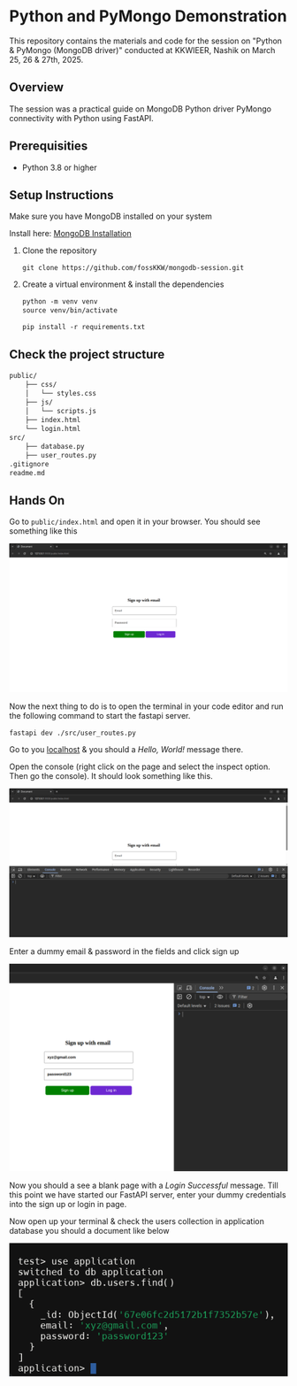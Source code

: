 # Python and PyMongo Demonstration

This repository contains the materials and code for the session on "Python & PyMongo (MongoDB driver)" conducted at KKWIEER, Nashik on March 25, 26 & 27th, 2025.

## Overview

The session was a practical guide on MongoDB Python driver PyMongo connectivity with Python using FastAPI.

## Prerequisities

- Python 3.8 or higher

## Setup Instructions

Make sure you have MongoDB installed on your system

Install here: [MongoDB Installation](https://www.mongodb.com/docs/manual/tutorial/install-mongodb-on-ubuntu/)

1. Clone the repository
    ```
    git clone https://github.com/fossKKW/mongodb-session.git
    ```

2. Create a virtual environment & install the dependencies
    ```
    python -m venv venv
    source venv/bin/activate
    ```
    
    ```
    pip install -r requirements.txt
    ```

## Check the project structure


```
public/
    ├── css/
    │   └── styles.css
    ├── js/
    │   └── scripts.js
    ├── index.html
    └── login.html
src/
    ├── database.py
    ├── user_routes.py
.gitignore
readme.md
```

## Hands On

Go to `public/index.html` and open it in your browser. You should see something like this 

![screenshot](screenshots/login.png)

Now the next thing to do is to open the terminal in your code editor and run the following command to start the fastapi server.

    
    fastapi dev ./src/user_routes.py 

Go to you [localhost](http://127.0.0.1:8000) & you should a *Hello, World!* message there.
    

Open the console (right click on the page and select the inspect option. Then go the console). It should look something like this.

![screenshot](screenshots/console.png)

Enter a dummy email & password in the fields and click sign up

![screenshot](screenshots/signup.png)

Now you should a see a blank page with a *Login Successful* message. Till this point we have started our FastAPI server, enter your dummy credentials into the sign up or login in page.

Now open up your terminal & check the users collection in application database you should a document like below

![screenshot](screenshots/terminal.png)


